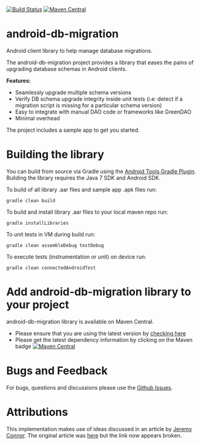 [![Build Status](https://travis-ci.org/PalomaMobile/android-db-migration.svg)](https://travis-ci.org/PalomaMobile/android-db-migration)
[![Maven Central](https://maven-badges.herokuapp.com/maven-central/com.palomamobile/dbMigrationLib/badge.svg)](https://maven-badges.herokuapp.com/maven-central/com.palomamobile/dbMigrationLib)

# android-db-migration
Android client library to help manage database migrations.

The android-db-migration project provides a library that eases the pains of upgrading database schemas in Android clients.

__Features:__

* Seamlessly upgrade multiple schema versions
* Verify DB schema upgrade integrity inside unit tests (i.e: detect if a migration script is missing for a particular schema version) 
* Easy to integrate with manual DAO code or frameworks like GreenDAO
* Minimal overhead

The project includes a sample app to get you started.

# Building the library

You can build from source via Gradle using the [Android Tools Gradle Plugin](http://tools.android.com/tech-docs/new-build-system/user-guide#TOC-Dependencies-Android-Libraries-and-Multi-project-setup). 
Building the library requires the Java 7 SDK and Android SDK.

To build of all library .aar files and sample app .apk files run:

`gradle clean build`

To build and install library .aar files to your local maven repo run:

`gradle installLibraries`

To unit tests in VM during build run:

`gradle clean assembleDebug testDebug`

To execute tests (instrumentation or unit) on device run:

`gradle clean connectedAndroidTest`

# Add android-db-migration library to your project

android-db-migration library is available on Maven Central.

* Please ensure that you are using the latest version by [checking here](http://search.maven.org/#search%7Cga%7C1%7Cg%3A%22com.palomamobile%22%20AND%20a%3A%22dbMigrationLib%22)
* Please get the latest dependency information by clicking on the Maven badge [![Maven Central](https://maven-badges.herokuapp.com/maven-central/com.palomamobile/dbMigrationLib/badge.svg)](https://maven-badges.herokuapp.com/maven-central/com.palomamobile/dbMigrationLib)

# Bugs and Feedback

For bugs, questions and discussions please use the [Github Issues](https://github.com/PalomaMobile/android-db-migration/issues).

# Attributions
This implementation makes use of ideas discussed in an article by [Jeremy Connor](https://plus.google.com/u/0/+JeremyConnor/posts). The original article was [here](http://www.androidanalyse.com/greendao-schema-migration/) but the link now appears broken.
